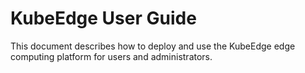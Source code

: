 # KubeEdge User Guide

This document describes how to deploy and use the KubeEdge edge computing platform for users and administrators.